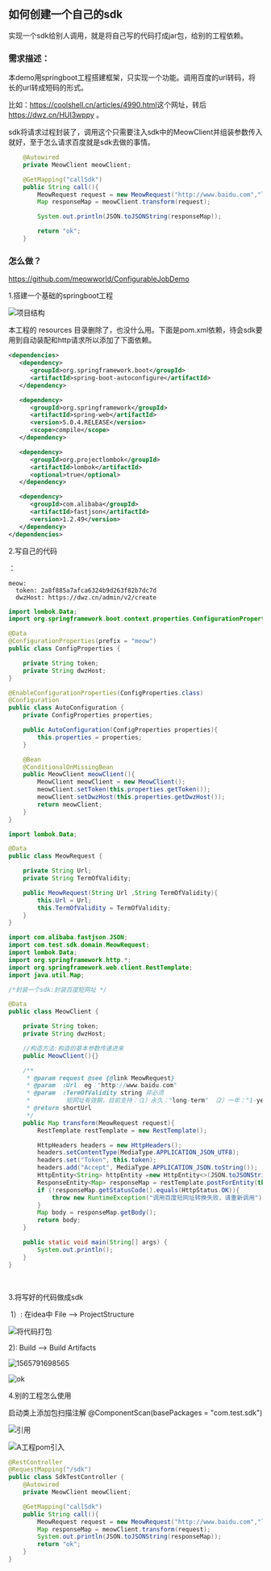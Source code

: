 ## 如何创建一个自己的sdk

实现一个sdk给别人调用，就是将自己写的代码打成jar包，给别的工程依赖。

### 需求描述：

​	本demo用springboot工程搭建框架，只实现一个功能。调用百度的url转码，将长的url转成短码的形式。

比如：<https://coolshell.cn/articles/4990.html>这个网址，转后 https://dwz.cn/HUI3wppy 。

sdk将请求过程封装了，调用这个只需要注入sdk中的MeowClient并组装参数传入就好，至于怎么请求百度就是sdk去做的事情。

```java
 	@Autowired
    private MeowClient meowClient;

    @GetMapping("callSdk")
    public String call(){
        MeowRequest request = new MeowRequest("http://www.baidu.com","long-term");
        Map responseMap = meowClient.transform(request);

        System.out.println(JSON.toJSONString(responseMap));

        return "ok";
    }
```

### 怎么做？

https://github.com/meowworld/ConfigurableJobDemo

1.搭建一个基础的springboot工程

![项目结构](C:\Users\meow\Desktop\tu\项目结构.png)



本工程的 resources 目录删除了，也没什么用。下面是pom.xml依赖，待会sdk要用到自动装配和http请求所以添加了下面依赖。

```xml
<dependencies>
   <dependency>
      <groupId>org.springframework.boot</groupId>
      <artifactId>spring-boot-autoconfigure</artifactId>
   </dependency>

   <dependency>
      <groupId>org.springframework</groupId>
      <artifactId>spring-web</artifactId>
      <version>5.0.4.RELEASE</version>
      <scope>compile</scope>
   </dependency>

   <dependency>
      <groupId>org.projectlombok</groupId>
      <artifactId>lombok</artifactId>
      <optional>true</optional>
   </dependency>

   <dependency>
      <groupId>com.alibaba</groupId>
      <artifactId>fastjson</artifactId>
      <version>1.2.49</version>
   </dependency>
</dependencies>
```

2.写自己的代码	

<!--代码说明 ConfigProperties ：比如A工程 有application.yml文件中，有下面的配置，这个类是读取 application.yml配置文件中的值-->：

```
meow:
  token: 2a8f885a7afca6324b9d263f82b7dc7d
  dwzHost: https://dwz.cn/admin/v2/create
```

```java
import lombok.Data;
import org.springframework.boot.context.properties.ConfigurationProperties;

@Data
@ConfigurationProperties(prefix = "meow")
public class ConfigProperties {

    private String token;
    private String dwzHost;
}
```

<!--这个类是在A工程容器中注入  MeowClient 并初始化一些值。-->

```java
@EnableConfigurationProperties(ConfigProperties.class)
@Configuration
public class AutoConfiguration {
    private ConfigProperties properties;

    public AutoConfiguration(ConfigProperties properties){
        this.properties = properties;
    }

    @Bean
    @ConditionalOnMissingBean
    public MeowClient meowClient(){
        MeowClient meowClient = new MeowClient();
        meowClient.setToken(this.properties.getToken());
        meowClient.setDwzHost(this.properties.getDwzHost());
        return meowClient;
    }
}
```

<!--这个是传入的参数对象：-->

```java
import lombok.Data;

@Data
public class MeowRequest {

    private String Url;
    private String TermOfValidity;

    public MeowRequest(String Url ,String TermOfValidity){
        this.Url = Url;
        this.TermOfValidity = TermOfValidity;
    }
}
```

<!--这个类就是请求百度的方法-->

```java
import com.alibaba.fastjson.JSON;
import com.test.sdk.domain.MeowRequest;
import lombok.Data;
import org.springframework.http.*;
import org.springframework.web.client.RestTemplate;
import java.util.Map;

/*封装一个sdk:封装百度短网址 */

@Data
public class MeowClient {

    private String token;
    private String dwzHost;

    //构造方法:构造的基本参数传递进来
    public MeowClient(){}

    /**
     * @param request @see {@link MeowRequest}
     * @param  :Url  eg："http://www.baidu.com"
     * @param  :TermOfValidity string 非必须    
     * 		    短网址有效期，目前支持：（1）永久："long-term" （2）一年："1-year"  eg: "long-term"
     * @return shortUrl
     */
    public Map transform(MeowRequest request){
        RestTemplate restTemplate = new RestTemplate();

        HttpHeaders headers = new HttpHeaders();
        headers.setContentType(MediaType.APPLICATION_JSON_UTF8);
        headers.set("Token", this.token);
        headers.add("Accept", MediaType.APPLICATION_JSON.toString());
        HttpEntity<String> httpEntity =new HttpEntity<>(JSON.toJSONString(request),headers);
        ResponseEntity<Map> responseMap = restTemplate.postForEntity(this.dwzHost, httpEntity, Map.class);
        if (!responseMap.getStatusCode().equals(HttpStatus.OK)){
            throw new RuntimeException("调用百度短网址转换失败，请重新调用");
        }
        Map body = responseMap.getBody();
        return body;
    }

    public static void main(String[] args) {
        System.out.println();
    }
}
```

​	<!--代码部分完成-->

3.将写好的代码做成sdk

​	1）: 在idea中 File --> ProjectStructure 

![将代码打包](C:\Users\meow\Desktop\tu\将代码打包.png)

2): Build --> Build Artifacts 

![1565791698565](C:\Users\meow\Desktop\tu\build.png)

<!--这样sdk就OK啦-->

![ok](C:\Users\meow\Desktop\tu\ok.png)

4.别的工程怎么使用

启动类上添加包扫描注解 @ComponentScan(basePackages = "com.test.sdk")

![引用](C:\Users\meow\Desktop\tu\引用.png)



![A工程pom引入](C:\Users\meow\Desktop\tu\A工程pom引入.jpg)

<!--代码中使用sdk-->

```java
@RestController
@RequestMapping("/sdk")
public class SdkTestController {
    @Autowired
    private MeowClient meowClient;

    @GetMapping("callSdk")
    public String call(){
        MeowRequest request = new MeowRequest("http://www.baidu.com","long-term");
        Map responseMap = meowClient.transform(request);
        System.out.println(JSON.toJSONString(responseMap));
        return "ok";
    }
}
```

<!--Ending-->